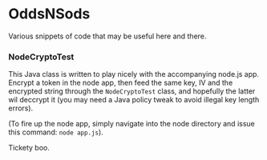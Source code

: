 OddsNSods
=========

Various snippets of code that may be useful here and there.

### NodeCryptoTest
This Java class is written to play nicely with the accompanying node.js app. Encrypt a token in the node app, then feed the same key, IV and the encrypted string through the `NodeCryptoTest` class, and hopefully the latter wil deccrypt it (you may need a Java policy tweak to avoid illegal key length errors).

(To fire up the node app, simply navigate into the node directory and issue this command: `node app.js`).

Tickety boo.
